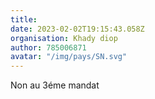 ```yaml
---
title: 
date: 2023-02-02T19:15:43.058Z
organisation: Khady diop
author: 785006871
avatar: "/img/pays/SN.svg"
---
```


Non au 3éme mandat 